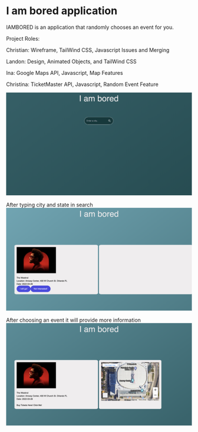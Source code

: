 # I am bored application

IAMBORED is an application that randomly chooses an event for you.

Project Roles:

Christian: Wireframe, TailWind CSS, Javascript Issues and Merging

Landon: Design, Animated Objects, and TailWind CSS

Ina: Google Maps API, Javascript, Map Features

Christina: TicketMaster API, Javascript, Random Event Feature

![Screenshot of IAMBORED](/assets/images/iambored-home.png)

After typing city and state in search
![Screenshot of IAMBORED](/assets/images/iambored-eventsearch.png)

After choosing an event it will provide more information
![Screenshot of IAMBORED](/assets/images/iambored-eventinfo.png)
